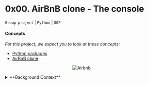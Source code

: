 # 0x00. AirBnB clone - The console
`Group project` | `Python` | `OOP`

#### Concepts
<em>For this project, we expect you to look at these concepts:</em>

- [Python packages](https://intranet.alxswe.com/concepts/66)
- [AirBnB clone](https://intranet.alxswe.com/concepts/74)

<p align="center">
    <img src="https://s3.amazonaws.com/alx-intranet.hbtn.io/uploads/medias/2018/6/65f4a1dd9c51265f49d0.png?X-Amz-Algorithm=AWS4-HMAC-SHA256&X-Amz-Credential=AKIARDDGGGOUSBVO6H7D%2F20230706%2Fus-east-1%2Fs3%2Faws4_request&X-Amz-Date=20230706T033942Z&X-Amz-Expires=86400&X-Amz-SignedHeaders=host&X-Amz-Signature=c55326790c66e7d553a70edfec0f42c470a5877e84d1ece007d8059d63a6b207" alt="Airbnb">
</p>

<details>
  <summary>**Background Context**</summary> <br>

Welcome to the AirBnB clone project!

Before starting, please read the AirBnB concept page.

## First step: Write a command interpreter to manage your AirBnB objects

This is the first step towards building your first full web application: the AirBnB clone. This initial step is crucial as you will utilize what you build during this project in all subsequent projects, including HTML/CSS templating, database storage, API, and front-end integration.

Each task is interconnected and will assist you in:

- Implementing a parent class (called `BaseModel`) to handle the initialization, serialization, and deserialization of your future instances.
- Creating a simple flow of serialization/deserialization: Instance <-> Dictionary <-> JSON string <-> file.
- Establishing all the classes used for AirBnB (such as `User`, `State`, `City`, `Place`) that inherit from `BaseModel`.
- Developing the first abstracted storage engine for the project: File storage.
- Crafting unit tests to validate all your classes and storage engine.

## What's a command interpreter?

Do you recall the Shell? It's essentially the same but limited to a specific use-case. In our case, we want to be able to manage the objects of our project:

- Create a new object (e.g., a new User or a new Place).
- Retrieve an object from a file, a database, etc.
- Perform operations on objects (e.g., count, compute stats, etc.).
- Update attributes of an object.
- Destroy an object.

Now, let's dive into building our command interpreter and managing our AirBnB objects!

</details>
